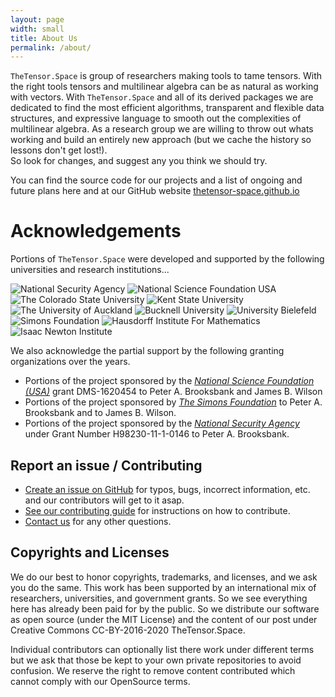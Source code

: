 ```yaml
---
layout: page
width: small
title: About Us
permalink: /about/
---
```




`TheTensor.Space` is group of researchers making tools to tame tensors.
With the right tools tensors and multilinear algebra can be as natural
as working with vectors.  With `TheTensor.Space` and all of its derived 
packages we are dedicated to find the most efficient algorithms, 
transparent and flexible data structures, and expressive language
to smooth out the complexities of multilinear algebra.  As a research
group we are willing to throw out whats working and build an entirely 
new approach (but we cache the history so lessons don't get lost!).  
So look for changes, and suggest any you think we should try.

You can find the source code for our projects and a list of ongoing and future plans
here and at our GitHub website [thetensor-space.github.io](https://thetensor-space.github.io)

# Acknowledgements

Portions of `TheTensor.Space` were developed and supported by the following universities and research institutions...
 
 <div class="custom-image-row">
  <img alt="National Security Agency" src="/uploads/images/logo_nsa.png"/>

  <img alt="National Science Foundation USA" src="/uploads/images/nsf1.jpg"/>

  <img alt="The Colorado State University" src="/uploads/images/logo_csu_ram.jpg"/>

  <img alt="Kent State University" src="/uploads/images/logo_kent_state_university.jpg"/>

  <img alt="The University of Auckland" src="https://cdn.auckland.ac.nz/assets/central/central-services/mediaandmarketing/uoa-logos-2015/uoa-logo-2015-reverse.png"/>

  <img alt="Bucknell University" src="/uploads/images/logo_bucknell_university.png"/>

  <img alt="University Bielefeld" src="/uploads/images/logo_bielefeld_university.jpg"/>

  <img alt="Simons Foundation" src="/uploads/images/logo_simons_foundation.png"/>

  <img alt="Hausdorff Institute For Mathematics" src="/uploads/images/logo_him.gif">

  <img alt="Isaac Newton Institute" src="https://www.newton.ac.uk/sites/all/themes/newton/logo.png">
</div>

We also acknowledge the partial support by the following granting organizations over the years.
 * Portions of the project sponsored by the _[National Science Foundation (USA)](https://www.nsf.gov/about/)_ grant DMS-1620454 to Peter A. Brooksbank and James B. Wilson
* Portions of the project sponsored by _[The Simons Foundation](https://www.simonsfoundation.org/)_ to Peter A. Brooksbank and to James B. Wilson.
* Portions of the project sponsored by the _[National Security Agency](https://www.nsa.gov/What-We-Do/Research/Math-Sciences-Program/)_ under Grant Number H98230-11-1-0146 to Peter A. Brooksbank.

## Report an issue / Contributing

* [Create an issue on GitHub](https://github.com/thetensor-space/thetensor-space.github.io/issues/new) for typos, bugs, incorrect information, etc. and our contributors will get to it asap.
* [See our contributing guide](/articles/example-post/#how-to-contribute) for instructions on how to contribute.
* [Contact us](/contact) for any other questions.

## Copyrights and Licenses 

We do our best to honor copyrights, trademarks, and licenses, and we ask you do the same.  This work has been supported by an international mix of researchers, universities, and government grants.  So we see everything here has already been paid for by the public.  So we distribute our software as open source (under the MIT License) and the content of our post under Creative Commons CC-BY-2016-2020 TheTensor.Space.

Individual contributors can optionally list there work under different terms but we ask that those be kept to your own private repositories to avoid confusion.  We reserve the right to remove content contributed which cannot comply with our OpenSource terms.
